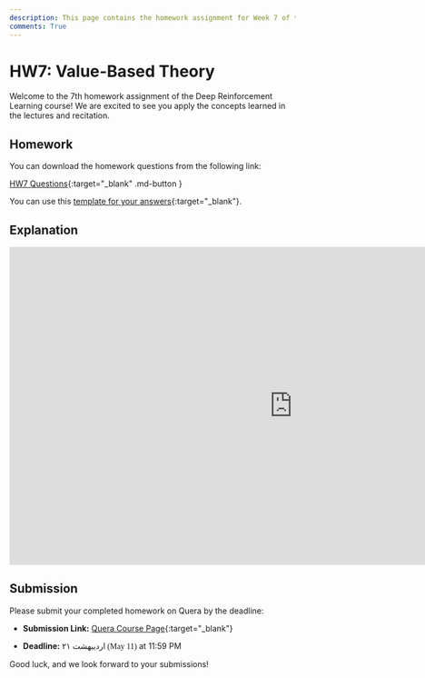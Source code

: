 ```yaml
---
description: This page contains the homework assignment for Week 7 of the Deep Reinforcement Learning course, focusing on Value-Based Theory.
comments: True
---
```


# HW7: Value-Based Theory

Welcome to the 7th homework assignment of the Deep Reinforcement Learning course! We are excited to see you apply the concepts learned in the lectures and recitation.

## Homework

You can download the homework questions from the following link:

[HW7 Questions](https://raw.githubusercontent.com/DeepRLCourse/Homework-7-Questions/refs/heads/main/HW7_Questions.pdf){:target="_blank" .md-button }

You can use this [template for your answers](https://github.com/DeepRLCourse/Homework-7-Template){:target="_blank"}.

## Explanation

<iframe width="996" height="560" src="https://www.youtube.com/embed/jcVc3TXnK6I" title="YouTube video player" frameborder="0" allow="accelerometer; autoplay; clipboard-write; encrypted-media; gyroscope; picture-in-picture; web-share" referrerpolicy="strict-origin-when-cross-origin" allowfullscreen></iframe>

## Submission

Please submit your completed homework on Quera by the deadline:

- **Submission Link:** [Quera Course Page](https://quera.org/course/add_to_course/course/20598/){:target="_blank"}

- **Deadline:** <span style="direction: rtl;font-family: Vazirmatn;">۲۱ اردیبهشت (May 11)</span> at 11:59 PM

Good luck, and we look forward to your submissions!